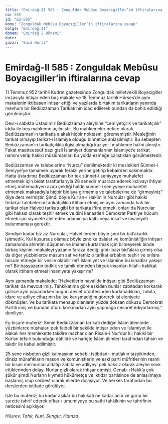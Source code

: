 ```yaml
---
title: "Emirdağ-II 585 : Zonguldak Mebûsu Boyacıgiller’in iftiralarına cevap"
no: 585
id: "E2-585"
konu: "Zonguldak Mebûsu Boyacıgiller’in iftiralarına cevap"
bolge: "Emirdağ-II"
donem: "Emirdağ 2 Dönemi"
date: 
yazar: "Said Nursî"
---
```


# Emirdağ-II 585 : Zonguldak Mebûsu Boyacıgiller’in iftiralarına cevap

11 Temmuz 952 tarihli Kudret gazetesinde Zonguldak milletvekili Boyacıgiller imzasıyla intişar eden baş makale ve 18 Temmuz tarihli Hürses’de aynı makalenin iktibasen intişar ettiği ve yazılarda birtakım tarikatların yanında mevhum bir Bediüzzaman Tarikatı’nın icad edilerek bundan da bahis edildiği görülmüştür.

Devr-i sabıkta Üstadımız Bediüzzaman aleyhine “cemiyetçilik ve tarikatçılık” iddia ile beş mahkeme açılmıştır. Bu mahkemeler netice olarak Bediüzzaman’ın tarikatla alakalı hiçbir noktasını görememiştir. Mesleğinin tarikat olmayıp tarikat-ı İslamiye olduğu binnetice anlaşılmıştır. Bu sebepten Bediüzzaman’ın tarikatçılıkla ilgisi olmadığı kazıye-i muhkeme halini almıştır. Fakat maatteessüf bazı gizli İslamiyet düşmanlarının İslamiyet’e tarikat namını verip hakiki müslümanları bu yolda ezmeğe çalıştıkları görülmektedir.

Bediüzzaman ve talebelerine “Nurcu” denilmektedir ki meslekleri Sünnet-i Seniyye’ye tamamen uyarak feraizi yerine getirip kebairden sakınmaktır. Hatta üstadımız Bediüzzaman bir tek sünnet-i seniyyeye muhalefet etmemek için bidat taraftarlarıyla 28 senedir muaraza ederek inzivayı ihtiyar etmiş mütemadiyen azap çektiği halde sünnet-i seniyyeye muhalefet etmemek maksadıyla hiçbir bid’aya girmemiş ve talebelerine de “girmeyiniz” diye ders vermiştir. Şimdi böyle Kur’an-ı Hakîm’in Nurcular gibi hakiki fedakar talebelerini tarikatçılıkla ittiham etmiş ve aynı zamanda hak bir tarikat olan Halveti tarikatı gibi bir tarikata iftira etmek, onları da Nurcular gibi haksız olarak teşhir etmek ve dini kanaatleri Demokrat Parti’ye hücum etmek için siyasete alet eden adamın ya kalbi veya insaf ve insaniyeti bulunmaması gerektir.

Şimdiye kadar biz az Nurcular, Halvetilerden böyle şeni bir bid’akarlık işitmedik. Kul kusursuz olamaz böyle zındıka dalalet ve komünistliğin intişarı zamanında ahiretini düşünen ve imanını kurtarmak için bilmeyerek binde birkaç kişinin -makaleyi yazanın faraza dediği gibi- bazı bid’alara girmiş olsa da diğer yüzbinlerce masum saf ve temiz o tarikat erbabını teşhir ve onlara hücum etmeğe bir vesile olabilir mi? İslamiyet ve İslamîne bu isnadlar yakışır mı? Bir başyazarın tedkik ve tamik etmeden birçok insanları hilaf-ı hakikat olarak ittiham etmesi insaniyete yakışır mı?

Aynı zamanda makalede: “Halvetilerin havalide intişarı gibi Bediüzzaman tarikatı da mevcut imiş. Tahkikatıma göre eskiden bunlar zabıtadan korkarak gizlice ayin yaparlarken bugün devlet otoritesinden korkmadıkları, zabıta, idare ve adliye cihazının bu işe karışmadığını görerek işi aleniyete dökmüşler. Ve bu tarikata mensup olanların yüzde doksan dokuzu Demokrat Partili imiş ve bundan ötürü korkmadan ayin yapmağa cesaret ediyorlarmış.” deniliyor.

Ey biçare muteriz! Senin Bediüzzaman tarikatı dediğin İslam âleminde yüzbinlerce nüshaları pek faideli bir şekilde intişar eden ve İslamiyet ile alakalı her memlekette takdire mazhar olan Risale-i Nur’dur ki; hakiki bir Kur’an tefsiri bulunduğu dâhilde ve hariçte İslam âlimleri tarafından tahsin ve takdir ile kabul edilmiştir.

25 sene nisbeten gizli kalmasının sebebi; istibdad-ı mutlakın tazyikinden, dinsiz münafıkların mason ve komünistlerin ve eski parti müfritlerinin resmi bir kısım me’murları aldatıp zabıta ve adliyeyi pek haksız olarak aleyhe sevk ettiklerinden dolayı Nurlar gizli olarak intişar etmişti. Cenab-ı Hakk’a çok şükür şimdi Nurların kıymeti hükümetçe ve iktidar partisince de anlaşılmaya başlamış olup serbest olarak ellerde dolaşıyor. Ve herkes tarafından bu derslerden istifade görülüyor.

İşte bu muteriz; bu kadar aşikâr bu hakikati ne kadar acib ve garip bir surette tahrif ederek efkar-ı umumiyeye bu sathi tahkikinin ve tahrifinin neticesini açıklıyor.

*Hüsrev, Tahir, Nuri, Sungur, Hamza*
